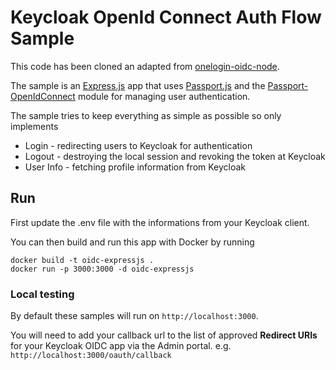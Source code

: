 # Keycloak OpenId Connect Auth Flow Sample

This code has been cloned an adapted from [onelogin-oidc-node](https://github.com/onelogin/onelogin-oidc-node).

The sample is an [Express.js](https://expressjs.com/) app that uses
[Passport.js](http://www.passportjs.org/) and the [Passport-OpenIdConnect](https://github.com/jaredhanson/passport-openidconnect)
module for managing user authentication.

The sample tries to keep everything as simple as possible so only
implements
* Login - redirecting users to Keycloak for authentication
* Logout - destroying the local session and revoking the token at Keycloak
* User Info - fetching profile information from Keycloak

## Run
First update the .env file with the informations from your Keycloak client.

You can then build and run this app with Docker by running
```
docker build -t oidc-expressjs .
docker run -p 3000:3000 -d oidc-expressjs
```

### Local testing
By default these samples will run on `http://localhost:3000`.

You will need to add your callback url to the list of approved **Redirect URIs** for your Keycloak OIDC app via the Admin portal. e.g. `http://localhost:3000/oauth/callback`
